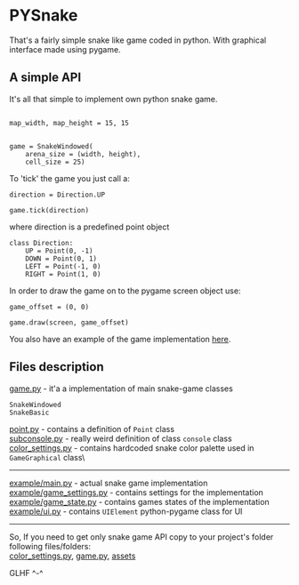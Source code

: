 # PYSnake

That's a fairly simple snake like game coded in python. With graphical interface made using pygame.

## A simple API

It's all that simple to implement own python snake game.
```python3

map_width, map_height = 15, 15


game = SnakeWindowed(
    arena_size = (width, height),
    cell_size = 25)

```

To 'tick' the game you just call a:
```python3
direction = Direction.UP

game.tick(direction)
```

where direction is a predefined point object

```python3
class Direction:
    UP = Point(0, -1)
    DOWN = Point(0, 1)
    LEFT = Point(-1, 0)
    RIGHT = Point(1, 0)
```

In order to draw the game on to the pygame screen object use:
```python3
game_offset = (0, 0)

game.draw(screen, game_offset)
```

You also have an example of the game implementation [here](/main.py).

## Files description

[game.py](/game.py) - it'a a implementation of main snake-game classes
```python3
SnakeWindowed
SnakeBasic
```
[point.py](/point.py) - contains a definition of ```Point``` class\
[subconsole.py](/subconsole.py) - really weird definition of class ```console``` class\
[color_settings.py](/color_settings.py) - contains hardcoded snake color palette used in ```GameGraphical``` class\

--------------
[example/main.py](/example/main.py) - actual snake game implementation\
[example/game_settings.py](/example/game_settings.py) - contains settings for the implementation\
[example/game_state.py](/example/game_state.py) - contains games states of the implementation\
[example/ui.py](/example/ui.py) - contains ```UIElement``` python-pygame class for UI

---------------------
So, If you need to get only snake game API copy to your project's folder following files/folders:\
[color_settings.py](/color_settings.py), [game.py](/game.py), [assets](/assets)

GLHF ^-^




